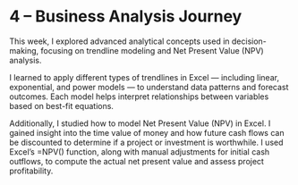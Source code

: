 # 4 – Business Analysis Journey
This week, I explored advanced analytical concepts used in decision-making, focusing on trendline modeling and Net Present Value (NPV) analysis.

I learned to apply different types of trendlines in Excel — including linear, exponential, and power models — to understand data patterns and forecast outcomes. Each model helps interpret relationships between variables based on best-fit equations.

Additionally, I studied how to model Net Present Value (NPV) in Excel. I gained insight into the time value of money and how future cash flows can be discounted to determine if a project or investment is worthwhile. I used Excel’s =NPV() function, along with manual adjustments for initial cash outflows, to compute the actual net present value and assess project profitability.

